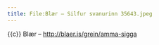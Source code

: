 ```yaml
---
title: File:Blær – Silfur svanurinn 35643.jpeg
---
```


{{c}} Blær – http://blaer.is/grein/amma-sigga